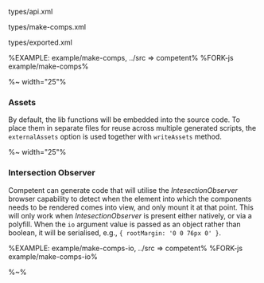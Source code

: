 <typedef name="makeComponentsScript" noArgTypesInToc>types/api.xml</typedef>

<typedef narrow flatten>types/make-comps.xml</typedef>

<typedef flatten>types/exported.xml</typedef>

%EXAMPLE: example/make-comps, ../src => competent%
%FORK-js example/make-comps%

<!-- Additional options are accepted. When a map of imports is passed, it allows to import components from the specified locations. -->


%~ width="25"%

### Assets

By default, the lib functions will be embedded into the source code. To place them in separate files for reuse across multiple generated scripts, the `externalAssets` option is used together with `writeAssets` method.

%~ width="25"%

### Intersection Observer

Competent can generate code that will utilise the _IntesectionObserver_ browser capability to detect when the element into which the components needs to be rendered comes into view, and only mount it at that point. This will only work when _IntesectionObserver_ is present either natively, or via a polyfill. When the `io` argument value is passed as an object rather than boolean, it will be serialised, e.g., `{ rootMargin: '0 0 76px 0' }`.

%EXAMPLE: example/make-comps-io, ../src => competent%
%FORK-js example/make-comps-io%

%~%